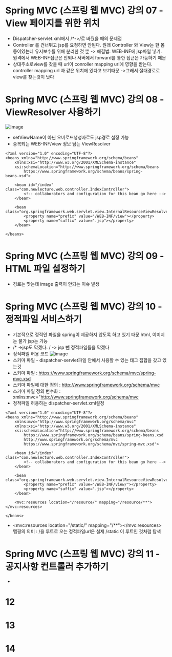 # Spring MVC (스프링 웹 MVC) 강의 07 - View 페이지를 위한 위치
* Dispatcher-servlet.xml에서 /*->/로 바꿨을 때의 문제점
* Controller 를 건너뛰고 jsp를 요청하면 안된다. 원래 Controller 와 View는 한 몸둥이였는데 유지보수를 위해 분리한 것 뿐 -> 해결법: WEB-INF에 jsp파일 넣기. 원격에서 WEB-INF접근은 안되나 서버에서  forward를 통한 접근은 가능하기 때문
* 상대주소로view를 찾을 때 url이 conroller mapping url에 영향을 받는다. controller mapping url 과 같은 위치에 있다고 보기때문 ->그래서 절대경로로 view를 찾는것이 낫다

# Spring MVC (스프링 웹 MVC) 강의 08 - ViewResolver 사용하기
![image](https://user-images.githubusercontent.com/40667871/221393280-0257e1c8-b32f-4afd-98e3-68da9c22c80e.png)
* setViewName이 아닌 오버로드생성자로도 jsp경로 설정 가능
* 중복되는 WEB-INF/view 정보 담는 ViewResolver
```
<?xml version="1.0" encoding="UTF-8"?>
<beans xmlns="http://www.springframework.org/schema/beans"
    xmlns:xsi="http://www.w3.org/2001/XMLSchema-instance"
    xsi:schemaLocation="http://www.springframework.org/schema/beans
        https://www.springframework.org/schema/beans/spring-beans.xsd">

    <bean id="/index" class="com.newlecture.web.controller.IndexController">  
        <!-- collaborators and configuration for this bean go here -->
    </bean>
	
	<bean class="org.springframework.web.servlet.view.InternalResourceViewResolver">
		<property name="prefix" value="/WEB-INF/view"></property>
		<property name="suffix" value=".jsp"></property>
	</bean>

</beans>
```

# Spring MVC (스프링 웹 MVC) 강의 09 - HTML 파일 설정하기
* 경로는 맞는데 image 출력이 안되는 이슈 발생


# Spring MVC (스프링 웹 MVC) 강의 10 - 정적파일 서비스하기
* 기본적으로 정적인 파일을 spring이 제공하지 않도록 하고 있기 때문 html, 이미지는 불가 jsp는 가능
* /* ->jsp도 막겠다.   / -> jsp 뺀 정적파일들을 막겠다
* 정적파일 허용 코드
![image](https://user-images.githubusercontent.com/40667871/221395052-18b14903-cd3f-4cae-a8a2-7931d0a69523.png)
* 스키마 파일 - dispatcher-servlet파일 안에서 사용할 수 있는 태그 집합을 갖고 있는것
* 스키마 파일 : https://www.springframework.org/schema/mvc/spring-mvc.xsd
* 스키마 파일에 대한 정의 : http://www.springframework.org/schema/mvc
* 스키마 파일 정의 변수화 : xmlns:mvc="http://www.springframework.org/schema/mvc
* 정적파일 허용하는 dispatcher-servlet.xml설정
```
<?xml version="1.0" encoding="UTF-8"?>
<beans xmlns="http://www.springframework.org/schema/beans"
	xmlns:mvc="http://www.springframework.org/schema/mvc"
    xmlns:xsi="http://www.w3.org/2001/XMLSchema-instance"
    xsi:schemaLocation="http://www.springframework.org/schema/beans
        https://www.springframework.org/schema/beans/spring-beans.xsd
        http://www.springframework.org/schema/mvc
        https://www.springframework.org/schema/mvc/spring-mvc.xsd">

    <bean id="/index" class="com.newlecture.web.controller.IndexController">  
        <!-- collaborators and configuration for this bean go here -->
    </bean>
	
	<bean class="org.springframework.web.servlet.view.InternalResourceViewResolver">
		<property name="prefix" value="/WEB-INF/view/"></property>
		<property name="suffix" value=".jsp"></property>
	</bean>
	
	<mvc:resources location="/resource/" mapping="/resource/**"></mvc:resources>

</beans>
```
* 	<mvc:resources location="/static/" mapping="/**"></mvc:resources> 맵핑의 의미 : /을 루트로 오는 정적파일url은 실제 /static 이 루트인 것처럼 탐색

# Spring MVC (스프링 웹 MVC) 강의 11 - 공지사항 컨트롤러 추가하기
*

# 12
# 13
# 14
